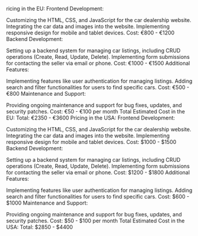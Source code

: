 ricing in the EU:
Frontend Development:

Customizing the HTML, CSS, and JavaScript for the car dealership website.
Integrating the car data and images into the website.
Implementing responsive design for mobile and tablet devices.
Cost: €800 - €1200
Backend Development:

Setting up a backend system for managing car listings, including CRUD operations (Create, Read, Update, Delete).
Implementing form submissions for contacting the seller via email or phone.
Cost: €1000 - €1500
Additional Features:

Implementing features like user authentication for managing listings.
Adding search and filter functionalities for users to find specific cars.
Cost: €500 - €800
Maintenance and Support:

Providing ongoing maintenance and support for bug fixes, updates, and security patches.
Cost: €50 - €100 per month
Total Estimated Cost in the EU:
Total: €2350 - €3600
Pricing in the USA:
Frontend Development:

Customizing the HTML, CSS, and JavaScript for the car dealership website.
Integrating the car data and images into the website.
Implementing responsive design for mobile and tablet devices.
Cost: $1000 - $1500
Backend Development:

Setting up a backend system for managing car listings, including CRUD operations (Create, Read, Update, Delete).
Implementing form submissions for contacting the seller via email or phone.
Cost: $1200 - $1800
Additional Features:

Implementing features like user authentication for managing listings.
Adding search and filter functionalities for users to find specific cars.
Cost: $600 - $1000
Maintenance and Support:

Providing ongoing maintenance and support for bug fixes, updates, and security patches.
Cost: $50 - $100 per month
Total Estimated Cost in the USA:
Total: $2850 - $4400